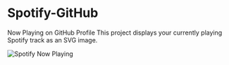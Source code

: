 # Spotify-GitHub
Now Playing on GitHub Profile
This project displays your currently playing Spotify track as an SVG image.

![Spotify Now Playing](https://spotify-github-nicco.vercel.app)
